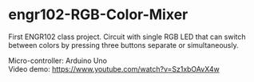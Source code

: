 # engr102-RGB-Color-Mixer
First ENGR102 class project. Circuit with single RGB LED that can switch between colors by pressing three buttons separate or simultaneously.

Micro-controller: Arduino Uno <br>
Video demo: https://www.youtube.com/watch?v=Sz1xbOAvX4w
